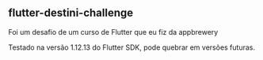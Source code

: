## flutter-destini-challenge

Foi um desafio de um curso de Flutter que eu fiz da appbrewery

Testado na versão 1.12.13 do Flutter SDK, pode quebrar em versões futuras.


